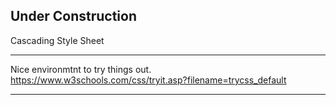 

## Under Construction

Cascading Style Sheet

---

Nice environmtnt to try things out.
https://www.w3schools.com/css/tryit.asp?filename=trycss_default

---